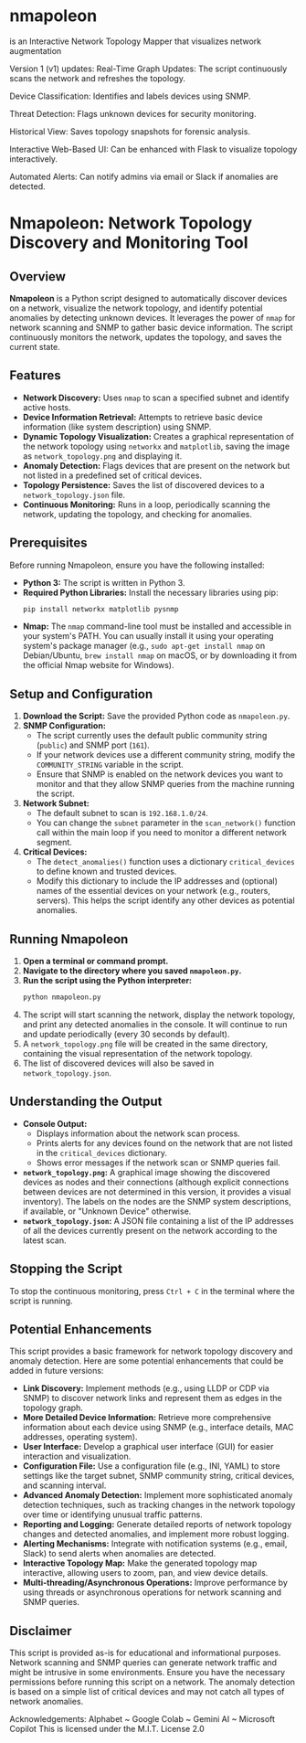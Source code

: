 # nmapoleon 
is an Interactive Network Topology Mapper that visualizes network augmentation 

Version 1 (v1) updates:
Real-Time Graph Updates: The script continuously scans the network and refreshes the topology.

Device Classification: Identifies and labels devices using SNMP.

Threat Detection: Flags unknown devices for security monitoring.

Historical View: Saves topology snapshots for forensic analysis.

Interactive Web-Based UI: Can be enhanced with Flask to visualize topology interactively.

Automated Alerts: Can notify admins via email or Slack if anomalies are detected.

# Nmapoleon: Network Topology Discovery and Monitoring Tool

## Overview

**Nmapoleon** is a Python script designed to automatically discover devices on a network, visualize the network topology, and identify potential anomalies by detecting unknown devices. It leverages the power of `nmap` for network scanning and SNMP to gather basic device information. The script continuously monitors the network, updates the topology, and saves the current state.

## Features

* **Network Discovery:** Uses `nmap` to scan a specified subnet and identify active hosts.
* **Device Information Retrieval:** Attempts to retrieve basic device information (like system description) using SNMP.
* **Dynamic Topology Visualization:** Creates a graphical representation of the network topology using `networkx` and `matplotlib`, saving the image as `network_topology.png` and displaying it.
* **Anomaly Detection:** Flags devices that are present on the network but not listed in a predefined set of critical devices.
* **Topology Persistence:** Saves the list of discovered devices to a `network_topology.json` file.
* **Continuous Monitoring:** Runs in a loop, periodically scanning the network, updating the topology, and checking for anomalies.

## Prerequisites

Before running Nmapoleon, ensure you have the following installed:

* **Python 3:** The script is written in Python 3.
* **Required Python Libraries:** Install the necessary libraries using pip:
    ```bash
    pip install networkx matplotlib pysnmp
    ```
* **Nmap:** The `nmap` command-line tool must be installed and accessible in your system's PATH. You can usually install it using your operating system's package manager (e.g., `sudo apt-get install nmap` on Debian/Ubuntu, `brew install nmap` on macOS, or by downloading it from the official Nmap website for Windows).

## Setup and Configuration

1.  **Download the Script:** Save the provided Python code as `nmapoleon.py`.
2.  **SNMP Configuration:**
    * The script currently uses the default public community string (`public`) and SNMP port (`161`).
    * If your network devices use a different community string, modify the `COMMUNITY_STRING` variable in the script.
    * Ensure that SNMP is enabled on the network devices you want to monitor and that they allow SNMP queries from the machine running the script.
3.  **Network Subnet:**
    * The default subnet to scan is `192.168.1.0/24`.
    * You can change the `subnet` parameter in the `scan_network()` function call within the main loop if you need to monitor a different network segment.
4.  **Critical Devices:**
    * The `detect_anomalies()` function uses a dictionary `critical_devices` to define known and trusted devices.
    * Modify this dictionary to include the IP addresses and (optional) names of the essential devices on your network (e.g., routers, servers). This helps the script identify any other devices as potential anomalies.

## Running Nmapoleon

1.  **Open a terminal or command prompt.**
2.  **Navigate to the directory where you saved `nmapoleon.py`.**
3.  **Run the script using the Python interpreter:**
    ```bash
    python nmapoleon.py
    ```
4.  The script will start scanning the network, display the network topology, and print any detected anomalies in the console. It will continue to run and update periodically (every 30 seconds by default).
5.  A `network_topology.png` file will be created in the same directory, containing the visual representation of the network topology.
6.  The list of discovered devices will also be saved in `network_topology.json`.

## Understanding the Output

* **Console Output:**
    * Displays information about the network scan process.
    * Prints alerts for any devices found on the network that are not listed in the `critical_devices` dictionary.
    * Shows error messages if the network scan or SNMP queries fail.
* **`network_topology.png`:** A graphical image showing the discovered devices as nodes and their connections (although explicit connections between devices are not determined in this version, it provides a visual inventory). The labels on the nodes are the SNMP system descriptions, if available, or "Unknown Device" otherwise.
* **`network_topology.json`:** A JSON file containing a list of the IP addresses of all the devices currently present on the network according to the latest scan.

## Stopping the Script

To stop the continuous monitoring, press `Ctrl + C` in the terminal where the script is running.

## Potential Enhancements

This script provides a basic framework for network topology discovery and anomaly detection. Here are some potential enhancements that could be added in future versions:

* **Link Discovery:** Implement methods (e.g., using LLDP or CDP via SNMP) to discover network links and represent them as edges in the topology graph.
* **More Detailed Device Information:** Retrieve more comprehensive information about each device using SNMP (e.g., interface details, MAC addresses, operating system).
* **User Interface:** Develop a graphical user interface (GUI) for easier interaction and visualization.
* **Configuration File:** Use a configuration file (e.g., INI, YAML) to store settings like the target subnet, SNMP community string, critical devices, and scanning interval.
* **Advanced Anomaly Detection:** Implement more sophisticated anomaly detection techniques, such as tracking changes in the network topology over time or identifying unusual traffic patterns.
* **Reporting and Logging:** Generate detailed reports of network topology changes and detected anomalies, and implement more robust logging.
* **Alerting Mechanisms:** Integrate with notification systems (e.g., email, Slack) to send alerts when anomalies are detected.
* **Interactive Topology Map:** Make the generated topology map interactive, allowing users to zoom, pan, and view device details.
* **Multi-threading/Asynchronous Operations:** Improve performance by using threads or asynchronous operations for network scanning and SNMP queries.

## Disclaimer

This script is provided as-is for educational and informational purposes. Network scanning and SNMP queries can generate network traffic and might be intrusive in some environments. Ensure you have the necessary permissions before running this script on a network. The anomaly detection is based on a simple list of critical devices and may not catch all types of network anomalies.

Acknowledgements: Alphabet ~ Google Colab ~ Gemini AI ~ Microsoft Copilot
This is licensed under the M.I.T. License 2.0

